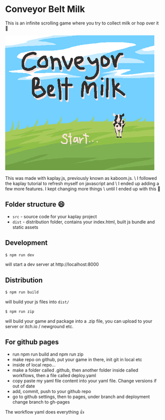 # Conveyor Belt Milk

This is an infinite scrolling game where you try to collect milk or hop over it 🥛

![Title Screen](/public/sprites/title.png)

This was made with kaplay.js, previously known as kaboom.js. \\
I followed the kaplay tutorial to refresh myself on javascript and \\
I ended up adding a few more features. I kept changing more things \\
until I ended up with this 🐄













## Folder structure 😄

- `src` - source code for your kaplay project
- `dist` - distribution folder, contains your index.html, built js bundle and static assets


## Development

```sh
$ npm run dev
```

will start a dev server at http://localhost:8000

## Distribution

```sh
$ npm run build
```

will build your js files into `dist/`

```sh
$ npm run zip
```

will build your game and package into a .zip file, you can upload to your server or itch.io / newground etc.

## For github pages
- run npm run build and npm run zip
- make repo on github, put your game in there, init git in local etc
- inside of local repo...
- make a folder called .github, then another folder inside called workflows, then a file called deploy.yaml
- copy paste my yaml file content into your yaml file. Change versions if out of date
- add, commit, push to your github repo
- go to github settings, then to pages, under branch and deployment change branch to gh-pages

The workflow yaml does everything 👍
